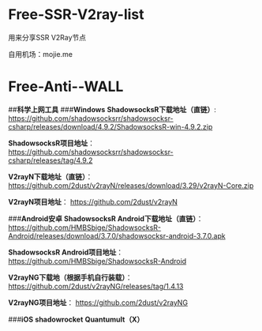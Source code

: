# Free-SSR-V2ray-list
用来分享SSR V2Ray节点

自用机场：mojie.me
# Free-Anti--WALL

##__科学上网工具__
###__Windows__
__ShadowsocksR下载地址（直链）__:
https://github.com/shadowsocksrr/shadowsocksr-csharp/releases/download/4.9.2/ShadowsocksR-win-4.9.2.zip 

__ShadowsocksR项目地址__：
https://github.com/shadowsocksrr/shadowsocksr-csharp/releases/tag/4.9.2

__V2rayN下载地址（直链）__：
https://github.com/2dust/v2rayN/releases/download/3.29/v2rayN-Core.zip

__V2rayN项目地址__：
https://github.com/2dust/v2rayN


###__Android安卓__
__ShadowsocksR Android下载地址（直链）__：
https://github.com/HMBSbige/ShadowsocksR-Android/releases/download/3.7.0/shadowsocksr-android-3.7.0.apk

__ShadowsocksR Android项目地址__：
https://github.com/HMBSbige/ShadowsocksR-Android

__V2rayNG下载地（根据手机自行装载）__：
https://github.com/2dust/v2rayNG/releases/tag/1.4.13

__V2rayNG项目地址__：
https://github.com/2dust/v2rayNG


###__iOS__
__shadowrocket__
__Quantumult（X）__
